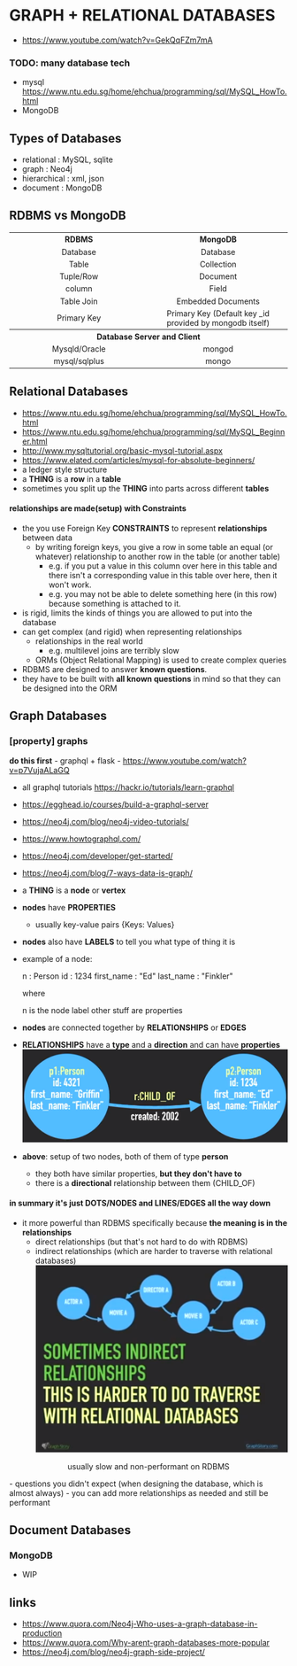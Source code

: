 # GRAPH + RELATIONAL DATABASES
- https://www.youtube.com/watch?v=GekQqFZm7mA

### TODO: many database tech
- mysql https://www.ntu.edu.sg/home/ehchua/programming/sql/MySQL_HowTo.html
- MongoDB

## Types of Databases
- relational : MySQL, sqlite
- graph : Neo4j
- hierarchical : xml, json
- document : MongoDB

## RDBMS vs MongoDB
<div class="container">
	<table class="table table-bordered" style="text-align:center;">
	    <tbody>
	        <tr>
	            <th style="text-align:center;width:50%;">
	                RDBMS
	            </th>
	            <th style="text-align:center;">
	                MongoDB
	            </th>
	        </tr>
	        <tr>
	            <td>
	                Database
	            </td>
	            <td>
	                Database
	            </td>
	        </tr>
	        <tr>
	            <td>
	                Table
	            </td>
	            <td>
	                Collection
	            </td>
	        </tr>
	        <tr>
	            <td>
	                Tuple/Row
	            </td>
	            <td>
	                Document
	            </td>
	        </tr>
	        <tr>
	            <td>
	                column
	            </td>
	            <td>
	                Field
	            </td>
	        </tr>
	        <tr>
	            <td>
	                Table Join
	            </td>
	            <td>
	                Embedded Documents
	            </td>
	        </tr>
	        <tr>
	            <td>
	                Primary Key
	            </td>
	            <td>
	                Primary Key (Default key _id provided by mongodb itself)
	            </td>
	        </tr>
	        <tr>
	            <th colspan="2" style="text-align:center;">
	                Database Server and Client
	            </th>
	        </tr>
	        <tr>
	            <td>
	                Mysqld/Oracle
	            </td>
	            <td>
	                mongod
	            </td>
	        </tr>
	        <tr>
	            <td>
	                mysql/sqlplus
	            </td>
	            <td>
	                mongo
	            </td>
	        </tr>
	    </tbody>
	</table>
</div>


## Relational Databases
- https://www.ntu.edu.sg/home/ehchua/programming/sql/MySQL_HowTo.html
- https://www.ntu.edu.sg/home/ehchua/programming/sql/MySQL_Beginner.html
- http://www.mysqltutorial.org/basic-mysql-tutorial.aspx
- https://www.elated.com/articles/mysql-for-absolute-beginners/
- a ledger style structure
- a **THING** is a **row** in a **table**
- sometimes you split up the **THING** into parts across different **tables**

#### relationships are made(setup) with Constraints

- the you use Foreign Key **CONSTRAINTS** to represent **relationships** between data
	- by writing foreign keys, you give a row in some table an equal (or whatever) relationship to another row in the table (or another table)
		- e.g. if you put a value in this column over here in this table and there isn't a corresponding value in this table over here, then it won't work.
		- e.g. you may not be able to delete something here (in this row) because something is attached to it.
- is rigid, limits the kinds of things you are allowed to put into the database
- can get complex (and rigid) when representing relationships
	- relationships in the real world
		- e.g. multilevel joins are terribly slow
	- ORMs (Object Relational Mapping) is used to create complex queries
- RDBMS are designed to answer **known questions**.
- they have to be built with **all known questions** in mind so that they can be designed into the ORM

## Graph Databases
### \[property\] graphs
**do this first**
	- graphql + flask
	- https://www.youtube.com/watch?v=p7VujaALaGQ
- all graphql tutorials https://hackr.io/tutorials/learn-graphql
- https://egghead.io/courses/build-a-graphql-server
- https://neo4j.com/blog/neo4j-video-tutorials/
- https://www.howtographql.com/
- https://neo4j.com/developer/get-started/
- https://neo4j.com/blog/7-ways-data-is-graph/
- a **THING** is a **node** or **vertex**
- **nodes** have **PROPERTIES**
	- usually key-value pairs {Keys: Values}
- **nodes** also have **LABELS** to tell you what type of thing it is
- example of a node:

	n : Person
	id : 1234
	first_name : "Ed"
	last_name : "Finkler"
	
	where

	n is the node label
	other stuff are properties
- **nodes** are connected together by **RELATIONSHIPS** or **EDGES**
- **RELATIONSHIPS** have a **type** and a **direction** and can have **properties**
![node example](./images/node-example.png)
- __above__: setup of two nodes, both of them of type **person**
	- they both have similar properties, **but they don't have to**
	- there is a **directional** relationship between them (CHILD_OF)

#### in summary it's just **DOTS/NODES** and **LINES/EDGES** all the way down

- it more powerful than RDBMS specifically because **the meaning is in the relationships**
	- direct relationships (but that's not hard to do with RDBMS)
	- indirect relationships (which are harder to traverse with relational databases)
	![indirect relationships](./images/indirect-relationships.png)
<p align="center">
    usually slow and non-performant on RDBMS
</p>
- questions you didn't expect (when designing the database, which is almost always)
- you can add more relationships as needed and still be performant

## Document Databases
### MongoDB
- WIP

## links
- https://www.quora.com/Neo4j-Who-uses-a-graph-database-in-production
- https://www.quora.com/Why-arent-graph-databases-more-popular
- https://neo4j.com/blog/neo4j-graph-side-project/
